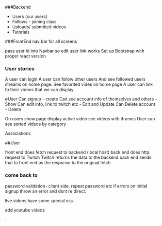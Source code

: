 ###Backend
 - Users (our users)
 - Follows - joining class
 - Uploads/ submitted videos
 - Tutorials


###FrontEnd
nav bar for all screens

pass user id into Navbar so edit user link works
Set up Bootstrap with proper react version


### User stories
A user can login
A user can follow other users
And see followed users streams on home page.
See favorited vides on home page
A user can link to their videos that we can display


#User
Can signup - create
Can see account info of themselves and others - Show
Can edit info, link to twitch etc - Edit and Update
Can Delete account - Delete

On users show page display active video see videos with iframes
User can see sorted videos by category


Associations

##User

front end does fetch request to backend (local host)
back end does http request to Twitch
Twitch returns the data to the backend
back end sends that to front end as the response to the original fetch

### come back to
password validation- client side. repeat password etc
  if errors on initial signup throw an error and dont re direct.



live videos have some special css




add youtube videos










.
